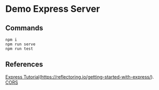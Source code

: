 # Demo Express Server

## Commands

```
npm i
npm run serve
npm run test
```

## References

[Express Tutorial](https://reflectoring.io/getting-started-with-express/)(https://reflectoring.io/getting-started-with-express/).
[CORS](https://expressjs.com/en/resources/middleware/cors.html)
